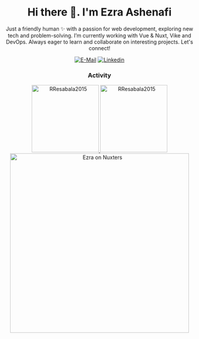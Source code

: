 <h1 align="center">Hi there 👋. I'm Ezra Ashenafi</h1>

<center>Just a friendly human ✨ with a passion for web development, exploring new tech and problem-solving. I’m currently working with Vue & Nuxt, Vike and DevOps. Always eager to learn and collaborate on interesting projects. Let's connect!</center>
<p align="center">
  <p align="center">
  <a href="mailto:eazash22@gmail.com" target="blank"><img src="https://img.shields.io/badge/Mail-D14836?style=for-the-badge&logo=Mail.Ru&colorA=302D41&colorB=f7be95" alt="E-Mail" /></a>
  <a href="https://www.linkedin.com/in/ezira-ashenafi/" target="blank"><img src="https://img.shields.io/badge/linkedin-0077B5?style=for-the-badge&logo=linkedin&colorA=302D41&colorB=89DCEB" alt="Linkedin" /></a>
</p>

<h3 align="center">Activity</h3>
<div align="center">
  <a href="https://github.com/eazash">
    <img height="180em" src="https://github-readme-stats.vercel.app/api/top-langs?username=eazash&show_icons=true&locale=en&layout=compact&theme=tokyonight" alt="RResabala2015"/>
  </a>
  <a href="https://github.com/eazash">
    <img height="180em" src="https://github-readme-stats.vercel.app/api?username=eazash&show_icons=true&locale=en&layout=compact&theme=tokyonight" alt="RResabala2015"/>
  </a>
</div>
<div align="center">
  <a href="https://nuxters.nuxt.com/eazash">
    <img width="480em" src="https://nuxters.nuxt.com/__og-image__/image/eazash/og.png" alt="Ezra on Nuxters" width="300"/>
  </a>
</div>
